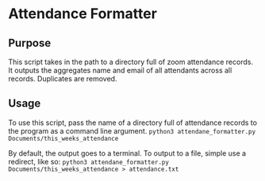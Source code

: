 # Attendance Formatter

## Purpose
This script takes in the path to a directory full of zoom attendance records.
It outputs the aggregates name and email of all attendants across all records.
Duplicates are removed.

## Usage
To use this script, pass the name of a directory full of attendance records to the program as a command line argument.
`python3 attendane_formatter.py Documents/this_weeks_attendance`

By default, the output goes to a terminal. To output to a file, simple use a redirect, like so:
`python3 attendane_formatter.py Documents/this_weeks_attendance > attendance.txt`
